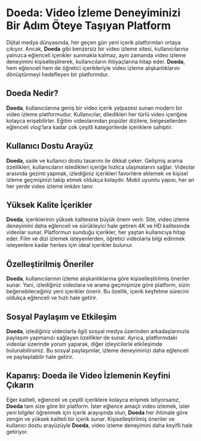 # Doeda: Video İzleme Deneyiminizi Bir Adım Öteye Taşıyan Platform

Dijital medya dünyasında, her geçen gün yeni içerik platformları ortaya çıkıyor. Ancak, **Doeda** gibi benzersiz bir video izleme sitesi, kullanıcılarına yalnızca eğlenceli içerikler sunmakla kalmaz, aynı zamanda video izleme deneyimini kişiselleştirerek, kullanıcıların ihtiyaçlarına hitap eder. **Doeda**, hem eğlenceli hem de öğretici içerikleriyle video izleme alışkanlıklarını dönüştürmeyi hedefleyen bir platformdur.

## Doeda Nedir?

**Doeda**, kullanıcılarına geniş bir video içerik yelpazesi sunan modern bir video izleme platformudur. Kullanıcılar, diledikleri her türlü video içeriğine kolayca erişebilirler. Eğitim videolarından popüler dizilere, belgesellerden eğlenceli vlog'lara kadar çok çeşitli kategorilerde içeriklere sahiptir. 

## Kullanıcı Dostu Arayüz

**Doeda**, sade ve kullanıcı dostu tasarımı ile dikkat çeker. Gelişmiş arama özellikleri, kullanıcıların istedikleri içeriğe hızlıca ulaşmalarını sağlar. Videolar arasında gezinti yapmak, izlediğiniz içerikleri favorilere eklemek ve kişisel izleme geçmişinizi takip etmek oldukça kolaydır. Mobil uyumlu yapısı, her an her yerde video izleme imkânı tanır.

## Yüksek Kalite İçerikler

**Doeda**, içeriklerinin yüksek kalitesine büyük önem verir. Site, video izleme deneyimini daha eğlenceli ve sürükleyici hale getiren 4K ve HD kalitesinde videolar sunar. Platformun sunduğu içerikler, her yaştan kullanıcıya hitap eder. Film ve dizi izlemek isteyenlerden, öğretici videolarla bilgi edinmek isteyenlere kadar herkes için ideal içerikler bulunur.

## Özelleştirilmiş Öneriler

**Doeda**, kullanıcılarının izleme alışkanlıklarına göre kişiselleştirilmiş öneriler sunar. Yani, izlediğiniz videolara ve arama geçmişinize göre platform, sizin beğenebileceğiniz yeni içerikler önerir. Bu özellik, içerik keşfetme sürecini oldukça eğlenceli ve hızlı hale getirir.

## Sosyal Paylaşım ve Etkileşim

**Doeda**, izlediğiniz videolarla ilgili sosyal medya üzerinden arkadaşlarınızla paylaşım yapmanızı sağlayan özellikler de sunar. Ayrıca, platformdaki videolar üzerinde yorum yaparak, diğer izleyicilerle etkileşimde bulunabilirsiniz. Bu sosyal paylaşımlar, izleme deneyiminizi daha eğlenceli ve paylaşılabilir hale getirir.

## Kapanış: Doeda ile Video İzlemenin Keyfini Çıkarın

Eğer kaliteli, eğlenceli ve çeşitli içeriklere kolayca erişmek istiyorsanız, **Doeda** tam size göre bir platform. İster eğlence amaçlı video izlemek, ister yeni bilgiler öğrenmek için içerik arayışında olun, **Doeda** her ihtimale göre zengin ve yüksek kaliteli bir içerik sunar. Kişiselleştirilmiş öneriler ve kullanıcı dostu arayüzüyle **Doeda**, video izleme deneyimini daha keyifli hale getiriyor. 
